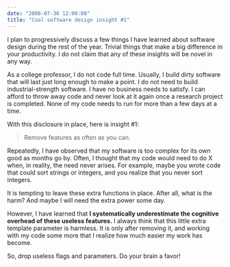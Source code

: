 ```yaml
---
date: "2008-07-30 12:00:00"
title: "Cool software design insight #1"
---
```




I plan to progressively discuss a few things I have learned about software design during the rest of the year. Trivial things that make a big difference in your productivity. I do not claim that any of these insights will be novel in any way.

As a college professor, I do not code full time. Usually, I build dirty software that will last just long enough to make a point. I do not need to build industrial-strength software. I have no business needs to satisfy. I can afford to throw away code and never look at it again once a research project is completed. None of my code needs to run for more than a few days at a time.

With this disclosure in place, here is insight #1:

> Remove features as often as you can.


Repeatedly, I have observed that my software is too complex for its own good as months go by. Often, I thought that my code would need to do X when, in reality, the need never arises. For example, maybe you wrote code that could sort strings or integers, and you realize that you never sort integers.

It is tempting to leave these extra functions in place. After all, what is the harm? And maybe I will need the extra power some day.

However, I have learned that __I systematically underestimate the cognitive overhead of these useless features.__ I always think that this little extra template parameter is harmless. It is only after removing it, and working with my code some more that I realize how much easier my work has become.

So, drop useless flags and parameters. Do your brain a favor!

